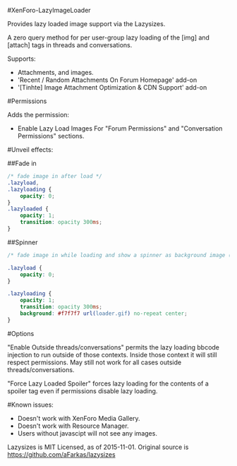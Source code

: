 #XenForo-LazyImageLoader

Provides lazy loaded image support via the Lazysizes.

A zero query method for per user-group lazy loading of the [img] and [attach] tags in threads and conversations.


Supports:
- Attachments, and images.
- 'Recent / Random Attachments On Forum Homepage' add-on 
- '[Tinhte] Image Attachment Optimization & CDN Support' add-on

#Permissions

Adds the permission:
- Enable Lazy Load Images
For "Forum Permissions" and "Conversation Permissions" sections.

#Unveil effects:

##Fade in
```css
/* fade image in after load */
.lazyload,
.lazyloading {
	opacity: 0;
}
.lazyloaded {
	opacity: 1;
	transition: opacity 300ms;
}
```

##Spinner
```css
/* fade image in while loading and show a spinner as background image (good for progressive images) */

.lazyload {
	opacity: 0;
}

.lazyloading {
	opacity: 1;
	transition: opacity 300ms;
	background: #f7f7f7 url(loader.gif) no-repeat center;
}
```

#Options

"Enable Outside threads/conversations" permits the lazy loading bbcode injection to run outside of those contexts. Inside those context it will still respect permissions.
May still not work for all cases outside threads/conversations.

"Force Lazy Loaded Spoiler" forces lazy loading for the contents of a spoiler tag even if permissions disable lazy loading.

#Known issues:

- Doesn't work with XenForo Media Gallery.
- Doesn't work with Resource Manager.
- Users without javascipt will not see any images.


Lazysizes  is MIT Licensed, as of 2015-11-01. 
Original source is https://github.com/aFarkas/lazysizes
